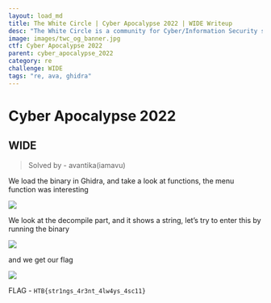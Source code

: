 ```yaml
---
layout: load_md
title: The White Circle | Cyber Apocalypse 2022 | WIDE Writeup
desc: "The White Circle is a community for Cyber/Information Security students, enthusiasts and professionals. You can discuss anything related to Security, share your knowledge with others, get help when you need it and proceed further in your journey with amazing people from all over the world."
image: images/twc_og_banner.jpg
ctf: Cyber Apocalypse 2022
parent: cyber_apocalypse_2022
category: re
challenge: WIDE
tags: "re, ava, ghidra"
---
```


<h1 class="heading card-title white-text">Cyber Apocalypse 2022</h1>

## WIDE
> Solved by - avantika(iamavu)

We load the binary in Ghidra, and take a look at functions, the menu function was interesting

![](https://i.imgur.com/oKi96Nx.png)

We look at the decompile part, and it shows a string, let’s try to enter this by running the binary

![](https://i.imgur.com/qrTmE1Q.png)

and we get our flag

![](https://i.imgur.com/3alOnG1.png)

FLAG - `HTB{str1ngs_4r3nt_4lw4ys_4sc11}`
